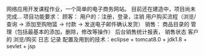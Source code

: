 网络应用开发课程作业，一个简单的电子商务网站。
目前还在建造中，项目尚未完成...
项目功能要求：
顾客：
用户的：注册，登录，注销
用户购买流程（浏览/查询 -> 添加至购物篮 -> 付款 -> 发送电子邮件确认发货）
销售：
商品目录的 管理（包括最基本的添加，删除，修改等操作）
后台销售统计报表， 销售状态
客户的 浏览/购买 日志 记录
配置及用到的技术：eclipse + tomcat8.0 + jdk1.8 + sevlet + jsp